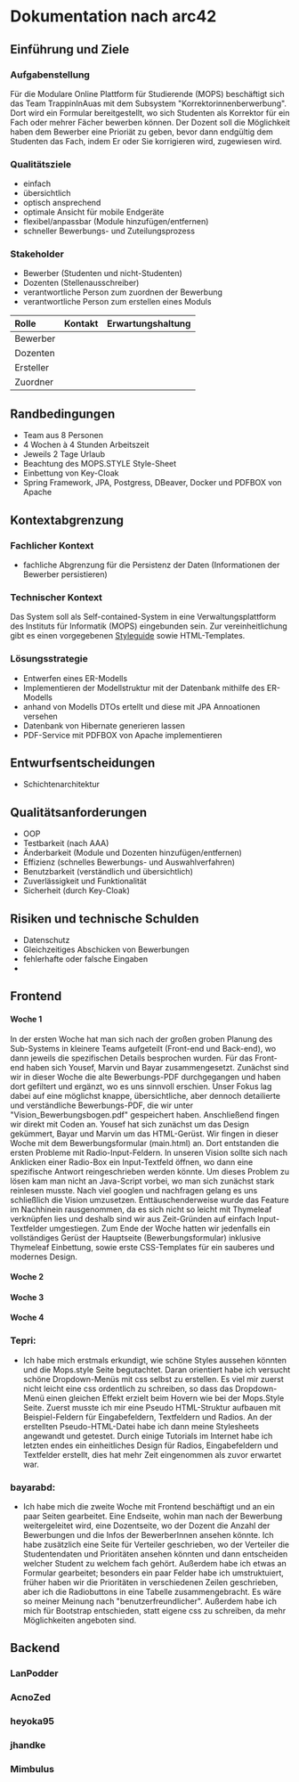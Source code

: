 # Dokumentation nach arc42

## Einführung und Ziele


### Aufgabenstellung
Für die Modulare Online Plattform für Studierende (MOPS) beschäftigt sich das Team TrappinInAuas mit dem Subsystem
"Korrektorinnenberwerbung". Dort wird ein Formular bereitgestellt, wo sich Studenten als Korrektor für ein Fach oder mehrer Fächer bewerben können. 
Der Dozent soll die Möglichkeit haben dem Bewerber eine Prioriät zu geben, bevor dann endgültig dem Studenten das Fach, indem Er oder Sie korrigieren wird, zugewiesen wird.

### Qualitätsziele
- einfach
- übersichtlich
- optisch ansprechend
- optimale Ansicht für mobile Endgeräte
- flexibel/anpassbar (Module hinzufügen/entfernen)
- schneller Bewerbungs- und Zuteilungsprozess
### Stakeholder

- Bewerber (Studenten und nicht-Studenten)
- Dozenten (Stellenausschreiber)
- verantwortliche Person zum zuordnen der Bewerbung
- verantwortliche Person zum erstellen eines Moduls

| Rolle      | Kontakt | Erwartungshaltung |
|:-----------|-------------:| -----:|
| Bewerber   |  |  |
| Dozenten   |  |  |
| Ersteller  |  |  |
| Zuordner   |  |  | 
## Randbedingungen
- Team aus 8 Personen
- 4 Wochen à 4 Stunden Arbeitszeit
- Jeweils 2 Tage Urlaub
- Beachtung des MOPS.STYLE Style-Sheet
- Einbettung von Key-Cloak
- Spring Framework, JPA, Postgress, DBeaver, Docker und PDFBOX von Apache

## Kontextabgrenzung


### Fachlicher Kontext
- fachliche Abgrenzung für die Persistenz der Daten (Informationen der Bewerber persistieren)

### Technischer Kontext

Das System soll als Self-contained-System in eine Verwaltungsplattform 
des Instituts für Informatik (MOPS) eingebunden sein. Zur vereinheitlichung
gibt es einen vorgegebenen [Styleguide](https://mops.style) sowie HTML-Templates.


### Lösungsstrategie
- Entwerfen eines ER-Modells
- Implementieren der Modellstruktur mit der Datenbank mithilfe des ER-Modells
- anhand von Modells DTOs ertellt und diese mit JPA Annoationen versehen
- Datenbank von Hibernate generieren lassen
- PDF-Service mit PDFBOX von Apache implementieren


## Entwurfsentscheidungen


- Schichtenarchitektur

## Qualitätsanforderungen 

- OOP
- Testbarkeit (nach AAA)
- Änderbarkeit (Module und Dozenten hinzufügen/entfernen)
- Effizienz (schnelles Bewerbungs- und Auswahlverfahren)
- Benutzbarkeit (verständlich und übersichtlich)
- Zuverlässigkeit und Funktionalität 
- Sicherheit (durch Key-Cloak)

## Risiken und technische Schulden


- Datenschutz
- Gleichzeitiges Abschicken von Bewerbungen
- fehlerhafte oder falsche Eingaben
- 

## Frontend
#### Woche 1
In der ersten Woche hat man sich nach der großen groben Planung des Sub-Systems in kleinere Teams aufgeteilt (Front-end und Back-end), wo dann jeweils die spezifischen Details besprochen wurden. Für das Front-end haben sich Yousef, Marvin und Bayar zusammengesetzt. Zunächst sind wir in dieser Woche die alte Bewerbungs-PDF durchgegangen und haben dort gefiltert und ergänzt, wo es uns sinnvoll erschien. Unser Fokus lag dabei auf eine möglichst knappe, übersichtliche, aber dennoch detailierte und verständliche Bewerbungs-PDF, die wir unter "Vision_Bewerbungsbogen.pdf" gespeichert haben. Anschließend fingen wir direkt mit Coden an. Yousef hat sich zunächst um das Design gekümmert, Bayar und Marvin um das HTML-Gerüst. Wir fingen in dieser Woche mit dem Bewerbungsformular (main.html) an. Dort entstanden die ersten Probleme mit Radio-Input-Feldern. In unseren Vision sollte sich nach Anklicken einer Radio-Box ein Input-Textfeld öffnen, wo dann eine spezifische Antwort reingeschrieben werden könnte. Um dieses Problem zu lösen kam man nicht an Java-Script vorbei, wo man sich zunächst stark reinlesen musste. Nach viel googlen und nachfragen gelang es uns schließlich die Vision umzusetzen. Enttäuschenderweise wurde das Feature im Nachhinein rausgenommen, da es sich nicht so leicht mit Thymeleaf verknüpfen lies und deshalb sind wir aus Zeit-Gründen auf einfach Input-Textfelder umgestiegen. Zum Ende der Woche hatten wir jedenfalls ein vollständiges Gerüst der Hauptseite (Bewerbungsformular) inklusive Thymeleaf Einbettung, sowie erste CSS-Templates für ein sauberes und modernes Design.

#### Woche 2

#### Woche 3

#### Woche 4

### Tepri:
- Ich habe mich erstmals erkundigt, wie schöne Styles aussehen könnten und die Mops.style Seite begutachtet. Daran orientiert habe ich versucht schöne Dropdown-Menüs mit css selbst zu erstellen. Es viel mir zuerst nicht leicht eine css ordentlich zu schreiben, so dass das Dropdown-Menü einen gleichen Effekt erzielt beim Hovern wie bei der Mops.Style Seite. Zuerst musste ich mir eine Pseudo HTML-Struktur aufbauen mit Beispiel-Feldern für Eingabefeldern, Textfeldern und Radios. An der erstellten Pseudo-HTML-Datei habe ich dann meine Stylesheets angewandt und getestet. Durch einige Tutorials im Internet habe ich letzten endes ein einheitliches Design für Radios, Eingabefeldern und Textfelder erstellt, dies hat mehr Zeit eingenommen als zuvor erwartet war.
### bayarabd:
- Ich habe mich die zweite Woche mit Frontend beschäftigt und an ein paar Seiten gearbeitet. Eine Endseite, wohin man nach der Bewerbung weitergeleitet wird, eine Dozentseite, wo der Dozent die Anzahl der Bewerbungen und die Infos der BewerberInnen ansehen könnte. Ich habe zusätzlich eine Seite für Verteiler geschrieben, wo der Verteiler die Studentendaten und Prioritäten ansehen könnten und dann entscheiden welcher Student zu welchem fach gehört. Außerdem habe ich etwas an Formular gearbeitet; besonders ein paar Felder habe ich umstruktuiert, früher haben wir die Prioritäten in verschiedenen Zeilen geschrieben, aber ich die Radiobuttons in eine Tabelle zusammengebracht. Es wäre so meiner Meinung nach "benutzerfreundlicher". Außerdem habe ich mich für Bootstrap entschieden, statt eigene css zu schreiben, da mehr Möglichkeiten angeboten sind.

## Backend
### LanPodder

### AcnoZed

### heyoka95

### jhandke

### Mimbulus